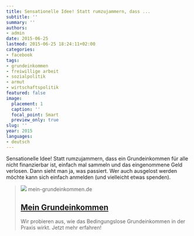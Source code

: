 ```yaml
---
title: Sensationelle Idee! Statt rumzujammern, dass ...
subtitle: ''
summary: ''
authors:
- admin
date: 2015-06-25
lastmod: 2015-06-25 18:24:11+02:00
categories:
- facebook
tags:
- grundeinkommen
- freiwillige arbeit
- sozialpolitik
- armut
- wirtschaftspolitik
featured: false
image:
  placement: 1
  caption: ''
  focal_point: Smart
  preview_only: true
slug: ''
year: 2015
languages:
- deutsch
---
```


Sensationelle Idee! Statt rumzujammern, dass ein Grundeinkommen für alle nicht finanzierbar ist, einfach mal sammeln und das eingenommene Geld verlosen. Dann sieht man ja, was passiert. Wer auch ausgelost werden möchte kann sich einfach anmelden (und vielleicht etwas spenden).
> [![](https://images.meinbge.de/image/upload/v1/welcome/mge-meta)](https://www.mein-grundeinkommen.de/start)
> mein-grundeinkommen.de
> ## [Mein Grundeinkommen](https://www.mein-grundeinkommen.de/start)
>
>Wir probieren aus, wie das Bedingungslose Grundeinkommen in der Praxis wirkt. Jetzt mehr erfahren!
